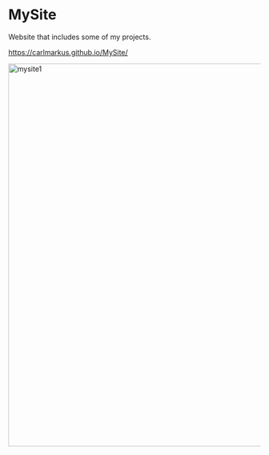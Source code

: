 # MySite
Website that includes some of my projects. 

https://carlmarkus.github.io/MySite/

<img width="766" alt="mysite1" src="https://user-images.githubusercontent.com/55441180/119262001-f3f2b900-bbd9-11eb-919c-ee366ad096c8.png">
